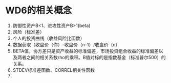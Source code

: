 # WD6的相关概念

1. 防御性资产B<1、进攻性资产B>1(beta)
2. 风险（标准差）
3. 个人的投资曲线（收益风险比函数）
4. 数据获取（收盘价（你）-收盘价（n-1）/收盘价（n）
5. BETA值，协方差只是资产收益的标准偏差，市场投资组合收益的标准偏差以及两者之间的相关系数rho的乘积。B值对标的是指数基金（标准普尔500）的关系。
6. STDEV标准差函数、CORREL相关性函数
7. 

